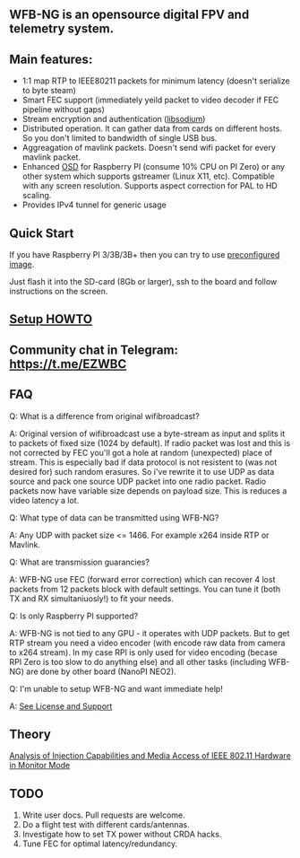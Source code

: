 ## WFB-NG is an opensource digital FPV and telemetry system.

## Main features:
 - 1:1 map RTP to IEEE80211 packets for minimum latency (doesn't serialize to byte steam)
 - Smart FEC support (immediately yeild packet to video decoder if FEC pipeline without gaps)
 - Stream encryption and authentication ([libsodium](https://download.libsodium.org/doc/))
 - Distributed operation. It can gather data from cards on different hosts. So you don't limited to bandwidth of single USB bus.
 - Aggreagation of mavlink packets. Doesn't send wifi packet for every mavlink packet.
 - Enhanced [OSD](https://github.com/svpcom/wifibroadcast_osd) for Raspberry PI (consume 10% CPU on PI Zero) or any other system which
   supports gstreamer (Linux X11, etc). Compatible with any screen resolution. Supports aspect correction for PAL to HD scaling.
 - Provides IPv4 tunnel for generic usage

## Quick Start
If you have Raspberry PI 3/3B/3B+ then you can try to use [preconfigured image](https://github.com/svpcom/wifibroadcast/releases/download/wifibroadcast-22.05/wifibroadcast_22.05-rc2-rpi3.img.gz).

Just flash it into the SD-card (8Gb or larger), ssh to the board and follow instructions on the screen.

## [Setup HOWTO](Setup-HOWTO)
## Community chat in Telegram: https://t.me/EZWBC
## FAQ
Q: What is a difference from original wifibroadcast?

A: Original version of wifibroadcast use a byte-stream as input and splits it to packets of fixed size (1024 by default). If radio packet was lost and this is not corrected by FEC you'll got a hole at random (unexpected) place of stream. This is especially bad if data protocol is not resistent to (was not desired for) such random erasures. So i've rewrite it to use UDP as data source and pack one source UDP packet into one radio packet. Radio packets now have variable size depends on payload size. This is reduces a video latency a lot.

Q: What type of data can be transmitted using WFB-NG?

A: Any UDP with packet size <= 1466. For example x264 inside RTP or Mavlink.

Q: What are transmission guarancies?

A: WFB-NG use FEC (forward error correction) which can recover 4 lost packets from 12 packets block with default settings. You can tune it (both TX and RX simultaniuosly!) to fit your needs.

Q: Is only Raspberry PI supported?

A: WFB-NG is not tied to any GPU - it operates with UDP packets. But to get RTP stream you need a video encoder (with encode raw data from camera to x264 stream). In my case RPI is only used for video encoding (becase RPI Zero is too slow to do anything else) and all other tasks (including WFB-NG) are done by other board (NanoPI NEO2).

Q: I'm unable to setup WFB-NG and want immediate help!

A: [See License and Support](License-and-Support)

## Theory
[Analysis of Injection Capabilities and Media Access of IEEE 802.11 Hardware in Monitor Mode](https://github.com/svpcom/wifibroadcast/blob/master/patches/Analysis%20of%20Injection%20Capabilities%20and%20Media%20Access%20of%20IEEE%20802.11%20Hardware%20in%20Monitor%20Mode.pdf)

## TODO
1. Write user docs. Pull requests are welcome.
2. Do a flight test with different cards/antennas.
3. Investigate how to set TX power without CRDA hacks.
4. Tune FEC for optimal latency/redundancy.